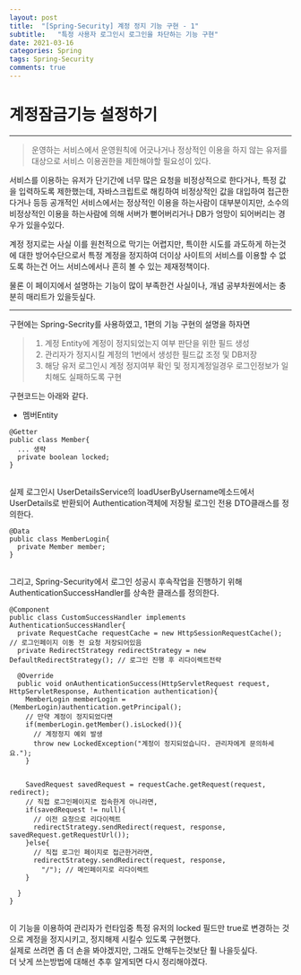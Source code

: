 ```yaml
---
layout: post
title:  "[Spring-Security] 계정 정지 기능 구현 - 1"
subtitle:   "특정 사용자 로그인시 로그인을 차단하는 기능 구현"
date: 2021-03-16
categories: Spring
tags: Spring-Security
comments: true
---
```


# 계정잠금기능 설정하기
---
>운영하는 서비스에서 운영원칙에 어긋나거나 정상적인 이용을 하지 않는 유저를 대상으로 서비스 이용권한을 제한해야할 필요성이 있다.

서비스를 이용하는 유저가 단기간에 너무 많은 요청을 비정상적으로 한다거나, 특정 값을 입력하도록 제한했는데, 자바스크립트로 해킹하여 비정상적인 값을 대입하여 접근한다거나 등등 공개적인 서비스에서는 정상적인 이용을 하는사람이 대부분이지만, 소수의 비정상적인 이용을 하는사람에 의해 서버가 뻗어버리거나 DB가 엉망이 되어버리는 경우가 있을수있다.


계정 정지로는 사실 이를 원천적으로 막기는 어렵지만, 특이한 시도를 과도하게 하는것에 대한 방어수단으로서 특정 계정을 정지하여 더이상 사이트의 서비스를 이용할 수 없도록 하는건 어느 서비스에서나 흔히 볼 수 있는 제재정책이다.  

물론 이 페이지에서 설명하는 기능이 많이 부족한건 사실이나, 개념 공부차원에서는 충분히 매리트가 있을듯싶다.
***

구현에는 Spring-Secrity를 사용하였고, 1편의 기능 구현의 설명을 하자면  
>1. 계정 Entity에 계정이 정지되었는지 여부 판단을 위한 필드 생성
>2. 관리자가 정지시킬 계정의 1번에서 생성한 필드값 조정 및 DB저장
>3. 해당 유저 로그인시 계정 정지여부 확인 및 정지계정일경우 로그인정보가 일치해도 실패하도록 구현

구현코드는 아래와 같다.
- 멤버Entity
<pre>
<code>@Getter
public class Member{
  ... 생략
  private boolean locked;
}
</code>
</pre>

실제 로그인시 UserDetailsService의 loadUserByUsername메소드에서 UserDetails로 반환되어 Authentication객체에 저장될 로그인 전용 DTO클래스를 정의한다.

<pre>
<code>@Data
public class MemberLogin{
  private Member member;
}
</code>
</pre>

그리고, Spring-Security에서 로그인 성공시 후속작업을 진행하기 위해  
AuthenticationSuccessHandler를 상속한 클래스를 정의한다.

<pre>
<code>@Component
public class CustomSuccessHandler implements AuthenticationSuccessHandler{
  private RequestCache requestCache = new HttpSessionRequestCache(); // 로그인페이지 이동 전 요청 저장되어있음
  private RedirectStrategy redirectStrategy = new DefaultRedirectStrategy(); // 로그인 진행 후 리다이렉트전략

  @Override
  public void onAuthenticationSuccess(HttpServletRequest request, HttpServletResponse, Authentication authentication){
    MemberLogin memberLogin = (MemberLogin)authentication.getPrincipal();
    // 만약 계정이 정지되었다면
    if(memberLogin.getMember().isLocked()){
      // 계정정지 예외 발생
      throw new LockedException("계정이 정지되었습니다. 관리자에게 문의하세요.");
    }


    SavedRequest savedRequest = requestCache.getRequest(request, redirect);
    // 직접 로그인페이지로 접속한게 아니라면,
    if(savedRequest != null){
      // 이전 요청으로 리다이렉트
      redirectStrategy.sendRedirect(request, response, savedRequest.getRequestUrl());
    }else{
      // 직접 로그인 페이지로 접근한거라면,
      redirectStrategy.sendRedirect(request, response,
        "/"); // 메인페이지로 리다이렉트
    }

  }
}
</code>
</pre>

이 기능을 이용하여 관리자가 런타임중 특정 유저의 locked 필드만 true로 변경하는 것으로 계정을 정지시키고, 정지해제 시킬수 있도록 구현했다.  
실제로 쓰려면 좀 더 손을 봐야겠지만, 그래도 안해두는것보단 훨 나을듯싶다.  
더 낫게 쓰는방법에 대해선 추후 알게되면 다시 정리해야겠다.
